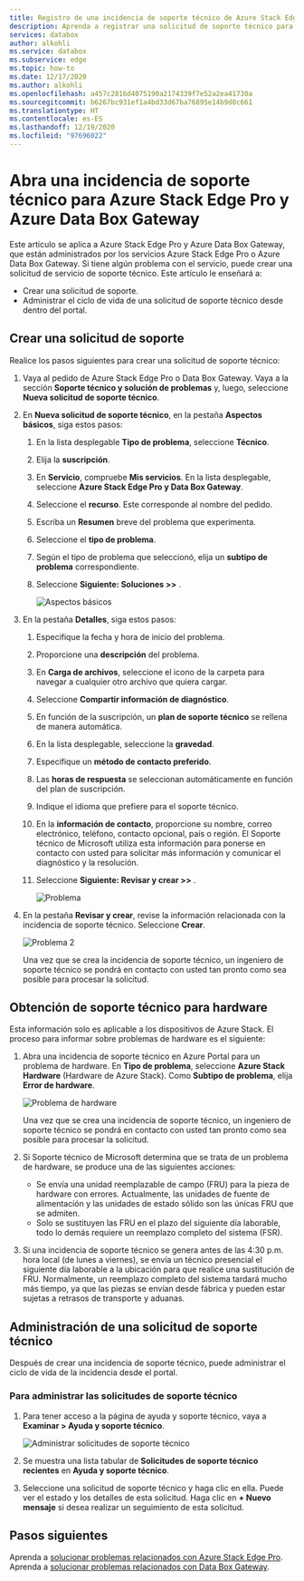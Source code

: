 ```yaml
---
title: Registro de una incidencia de soporte técnico de Azure Stack Edge Pro y Azure Data Box Gateway | Microsoft Docs
description: Aprenda a registrar una solicitud de soporte técnico para problemas relacionados con los pedidos de Azure Stack Edge Pro o Data Box Gateway.
services: databox
author: alkohli
ms.service: databox
ms.subservice: edge
ms.topic: how-to
ms.date: 12/17/2020
ms.author: alkohli
ms.openlocfilehash: a457c2816d4075190a2174339f7e52a2ea41730a
ms.sourcegitcommit: b6267bc931ef1a4bd33d67ba76895e14b9d0c661
ms.translationtype: HT
ms.contentlocale: es-ES
ms.lasthandoff: 12/19/2020
ms.locfileid: "97696022"
---
```

# <a name="open-a-support-ticket-for-azure-stack-edge-pro-and-azure-data-box-gateway"></a>Abra una incidencia de soporte técnico para Azure Stack Edge Pro y Azure Data Box Gateway

Este artículo se aplica a Azure Stack Edge Pro y Azure Data Box Gateway, que están administrados por los servicios Azure Stack Edge Pro o Azure Data Box Gateway. Si tiene algún problema con el servicio, puede crear una solicitud de servicio de soporte técnico. Este artículo le enseñará a:

* Crear una solicitud de soporte.
* Administrar el ciclo de vida de una solicitud de soporte técnico desde dentro del portal.

## <a name="create-a-support-request"></a>Crear una solicitud de soporte

Realice los pasos siguientes para crear una solicitud de soporte técnico:

1. Vaya al pedido de Azure Stack Edge Pro o Data Box Gateway. Vaya a la sección **Soporte técnico y solución de problemas** y, luego, seleccione **Nueva solicitud de soporte técnico**.

2. En **Nueva solicitud de soporte técnico**, en la pestaña **Aspectos básicos**, siga estos pasos:

    1. En la lista desplegable **Tipo de problema**, seleccione **Técnico**.
    2. Elija la **suscripción**.
    3. En **Servicio**, compruebe **Mis servicios**. En la lista desplegable, seleccione **Azure Stack Edge Pro y Data Box Gateway**.
    4. Seleccione el **recurso**. Este corresponde al nombre del pedido.
    5. Escriba un **Resumen** breve del problema que experimenta. 
    6. Seleccione el **tipo de problema**.
    7. Según el tipo de problema que seleccionó, elija un **subtipo de problema** correspondiente.
    8. Seleccione **Siguiente: Soluciones >>** .

        ![Aspectos básicos](./media/azure-stack-edge-contact-microsoft-support/data-box-edge-support-request-1.png)

3. En la pestaña **Detalles**, siga estos pasos:

    1. Especifique la fecha y hora de inicio del problema.
    2. Proporcione una **descripción** del problema.
    3. En **Carga de archivos**, seleccione el icono de la carpeta para navegar a cualquier otro archivo que quiera cargar.
    4. Seleccione **Compartir información de diagnóstico**.
    5. En función de la suscripción, un **plan de soporte técnico** se rellena de manera automática.
    6. En la lista desplegable, seleccione la **gravedad**.
    7. Especifique un **método de contacto preferido**.
    8. Las **horas de respuesta** se seleccionan automáticamente en función del plan de suscripción.
    9. Indique el idioma que prefiere para el soporte técnico.
    10. En la **información de contacto**, proporcione su nombre, correo electrónico, teléfono, contacto opcional, país o región. El Soporte técnico de Microsoft utiliza esta información para ponerse en contacto con usted para solicitar más información y comunicar el diagnóstico y la resolución. 
    11. Seleccione **Siguiente: Revisar y crear >>** .

        ![Problema](./media/azure-stack-edge-contact-microsoft-support/data-box-edge-support-request-2.png)

4. En la pestaña **Revisar y crear**, revise la información relacionada con la incidencia de soporte técnico. Seleccione **Crear**. 

    ![Problema 2](./media/azure-stack-edge-contact-microsoft-support/data-box-edge-support-request-3.png)

    Una vez que se crea la incidencia de soporte técnico, un ingeniero de soporte técnico se pondrá en contacto con usted tan pronto como sea posible para procesar la solicitud.

## <a name="get-hardware-support"></a>Obtención de soporte técnico para hardware

Esta información solo es aplicable a los dispositivos de Azure Stack. El proceso para informar sobre problemas de hardware es el siguiente:

1. Abra una incidencia de soporte técnico en Azure Portal para un problema de hardware. En **Tipo de problema**, seleccione **Azure Stack Hardware** (Hardware de Azure Stack). Como **Subtipo de problema**, elija **Error de hardware**.

    ![Problema de hardware](./media/azure-stack-edge-contact-microsoft-support/data-box-edge-hardware-issue-1.png)

    Una vez que se crea una incidencia de soporte técnico, un ingeniero de soporte técnico se pondrá en contacto con usted tan pronto como sea posible para procesar la solicitud.

2. Si Soporte técnico de Microsoft determina que se trata de un problema de hardware, se produce una de las siguientes acciones:

    * Se envía una unidad reemplazable de campo (FRU) para la pieza de hardware con errores. Actualmente, las unidades de fuente de alimentación y las unidades de estado sólido son las únicas FRU que se admiten.
    * Solo se sustituyen las FRU en el plazo del siguiente día laborable, todo lo demás requiere un reemplazo completo del sistema (FSR).

3. Si una incidencia de soporte técnico se genera antes de las 4:30 p.m. hora local (de lunes a viernes), se envía un técnico presencial el siguiente día laborable a la ubicación para que realice una sustitución de FRU. Normalmente, un reemplazo completo del sistema tardará mucho más tiempo, ya que las piezas se envían desde fábrica y pueden estar sujetas a retrasos de transporte y aduanas.

## <a name="manage-a-support-request"></a>Administración de una solicitud de soporte técnico

Después de crear una incidencia de soporte técnico, puede administrar el ciclo de vida de la incidencia desde el portal.

### <a name="to-manage-your-support-requests"></a>Para administrar las solicitudes de soporte técnico

1. Para tener acceso a la página de ayuda y soporte técnico, vaya a **Examinar > Ayuda y soporte técnico**.

    ![Administrar solicitudes de soporte técnico](./media/azure-stack-edge-contact-microsoft-support/data-box-edge-manage-support-request-1.png)

2. Se muestra una lista tabular de **Solicitudes de soporte técnico recientes** en **Ayuda y soporte técnico**.

    <!--[Manage support requests](./media/azure-stack-edge-contact-microsoft-support/data-box-edge-support-request-1.png)--> 

3. Seleccione una solicitud de soporte técnico y haga clic en ella. Puede ver el estado y los detalles de esta solicitud. Haga clic en **+ Nuevo mensaje** si desea realizar un seguimiento de esta solicitud.

## <a name="next-steps"></a>Pasos siguientes

Aprenda a [solucionar problemas relacionados con Azure Stack Edge Pro](azure-stack-edge-troubleshoot.md).
Aprenda a [solucionar problemas relacionados con Data Box Gateway](data-box-gateway-troubleshoot.md).
